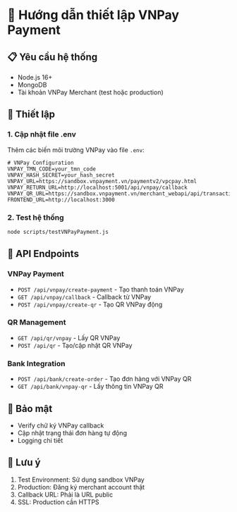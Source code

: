 # 🚀 Hướng dẫn thiết lập VNPay Payment

## 📋 Yêu cầu hệ thống
- Node.js 16+
- MongoDB
- Tài khoản VNPay Merchant (test hoặc production)

## 🔧 Thiết lập

### 1. Cập nhật file .env
Thêm các biến môi trường VNPay vào file `.env`:

```env
# VNPay Configuration
VNPAY_TMN_CODE=your_tmn_code
VNPAY_HASH_SECRET=your_hash_secret
VNPAY_URL=https://sandbox.vnpayment.vn/paymentv2/vpcpay.html
VNPAY_RETURN_URL=http://localhost:5001/api/vnpay/callback
VNPAY_QR_URL=https://sandbox.vnpayment.vn/merchant_webapi/api/transaction
FRONTEND_URL=http://localhost:3000
```

### 2. Test hệ thống
```bash
node scripts/testVNPayPayment.js
```

## 📡 API Endpoints

### VNPay Payment
- `POST /api/vnpay/create-payment` - Tạo thanh toán VNPay
- `GET /api/vnpay/callback` - Callback từ VNPay
- `POST /api/vnpay/create-qr` - Tạo QR VNPay động

### QR Management
- `GET /api/qr/vnpay` - Lấy QR VNPay
- `POST /api/qr` - Tạo/cập nhật QR VNPay

### Bank Integration
- `POST /api/bank/create-order` - Tạo đơn hàng với VNPay QR
- `GET /api/bank/vnpay-qr` - Lấy thông tin VNPay QR

## 🔐 Bảo mật
- Verify chữ ký VNPay callback
- Cập nhật trạng thái đơn hàng tự động
- Logging chi tiết

## 🚨 Lưu ý
1. Test Environment: Sử dụng sandbox VNPay
2. Production: Đăng ký merchant account thật
3. Callback URL: Phải là URL public
4. SSL: Production cần HTTPS
